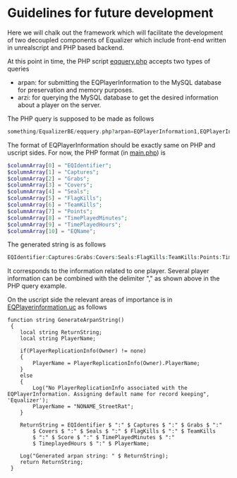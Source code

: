 # Guidelines for future development
Here we will chalk out the framework which will facilitate the development of two decoupled components of Equalizer which include front-end written in unrealscript and PHP based backend.

At this point in time, the PHP script [eqquery.php](https://github.com/ravimohan1991/Equalizer/blob/760a37227475e4e53ed66ad2dc7f458229dd0cbf/WebScripts/EqualizerBE/eqquery.php) accepts two
types of queries
* arpan: for submitting the EQPlayerInformation to the MySQL database for preservation and memory purposes.
* arzi: for querying the MySQL database to get the desired information about a player on the server.

The PHP query is supposed to be made as follows

```PHP
something/EqualizerBE/eqquery.php?arpan=EQPlayerInformation1,EQPlayerInformation2...
```
The format of EQPlayerInformation should be exactly same on PHP and uscript sides. For now, the PHP format (in [main.php](https://github.com/ravimohan1991/Equalizer/blob/760a37227475e4e53ed66ad2dc7f458229dd0cbf/WebScripts/EqualizerBE/main.php)) is 
```PHP
$columnArray[0] = "EQIdentifier";
$columnArray[1] = "Captures";
$columnArray[2] = "Grabs";
$columnArray[3] = "Covers";
$columnArray[4] = "Seals";
$columnArray[5] = "FlagKills";
$columnArray[6] = "TeamKills";
$columnArray[7] = "Points";
$columnArray[8] = "TimePlayedMinutes";
$columnArray[9] = "TimePlayedHours";
$columnArray[10] = "EQName";
```

The generated string is as follows
```PHP
EQIdentifier:Captures:Grabs:Covers:Seals:FlagKills:TeamKills:Points:TimePlayedMinutes:TimePlayedHours:EQName
```
It corresponds to the information related to one player. Several player information can be combined with the delimiter "," as shown above in the PHP query example.

On the uscript side the relevant areas of importance is in [EQPlayerinformation.uc](https://github.com/ravimohan1991/Equalizer/blob/760a37227475e4e53ed66ad2dc7f458229dd0cbf/Classes/EQPlayerInformation.uc#L244-L266)
as follows

```UnrealScript
function string GenerateArpanString()
 {
 	local string ReturnString;
 	local string PlayerName;

 	if(PlayerReplicationInfo(Owner) != none)
 	{
 		PlayerName = PlayerReplicationInfo(Owner).PlayerName;
 	}
 	else
 	{
 		Log("No PlayerReplicationInfo associated with the EQPlayerInformation. Assigning default name for record keeping", 'Equalizer');
 		PlayerName = "NONAME_StreetRat";
 	}

 	ReturnString = EQIdentifier $ ":" $ Captures $ ":" $ Grabs $ ":"
 		$ Covers $ ":" $ Seals $ ":" $ FlagKills $ ":" $ TeamKills
 		$ ":" $ Score $ ":" $ TimePlayedMinutes $ ":"
 		$ TimeplayedHours $ ":" $ PlayerName;

 	Log("Generated arpan string: " $ ReturnString);
 	return ReturnString;
 }
```
